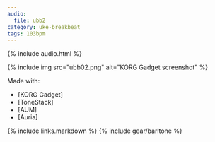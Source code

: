 ```yaml
---
audio:
  file: ubb2
category: uke-breakbeat
tags: 103bpm
---
```

{% include audio.html %}

{% include img src="ubb02.png" alt="KORG Gadget screenshot" %}

Made with:

* [KORG Gadget]
* [ToneStack]
* [AUM]
* [Auria]

{% include links.markdown %}
{% include gear/baritone %}